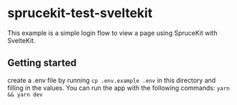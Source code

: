 # sprucekit-test-sveltekit

This example is a simple login flow to view a page using SpruceKit with SvelteKit.

## Getting started

create a .env file by running `cp .env.example .env` in this directory and filling in the values.
You can run the app with the following commands:
`yarn && yarn dev`
